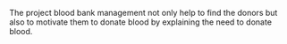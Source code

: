 The project blood bank management not only help to find the donors but also to motivate them to donate blood by explaining the need to donate blood.
